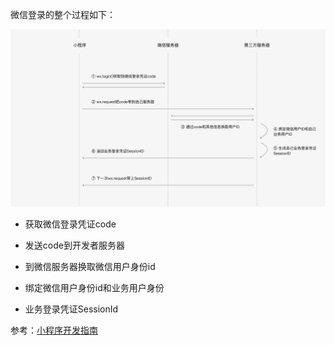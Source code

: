 微信登录的整个过程如下：

![微信登录的整个过程](..\图示\signin.png)

- 获取微信登录凭证code

- 发送code到开发者服务器
- 到微信服务器换取微信用户身份id
- 绑定微信用户身份id和业务用户身份
- 业务登录凭证SessionId

参考：[小程序开发指南](https://developers.weixin.qq.com/ebook?action=get_post_info&docid=000cc48f96c5989b0086ddc7e56c0a)

